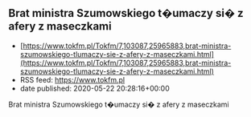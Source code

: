 ## Brat ministra Szumowskiego t�umaczy si� z afery z maseczkami
 - [https://www.tokfm.pl/Tokfm/7,103087,25965883,brat-ministra-szumowskiego-tlumaczy-sie-z-afery-z-maseczkami.html](https://www.tokfm.pl/Tokfm/7,103087,25965883,brat-ministra-szumowskiego-tlumaczy-sie-z-afery-z-maseczkami.html)
 - RSS feed: https://www.tokfm.pl
 - date published: 2020-05-22 20:28:16+00:00

Brat ministra Szumowskiego t�umaczy si� z afery z maseczkami

